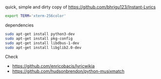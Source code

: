 quick, simple and dirty copy of https://github.com/bhrigu123/Instant-Lyrics

```bash
export TERM='xterm-256color'
```

dependencies
```bash
sudo apt-get install python3-dev
sudo apt-get install pkg-config
sudo apt-get install libdbus-1-dev
sudo apt-get install libglib2.0-dev
```

Check
* https://github.com/enricobacis/lyricwikia
* https://github.com/hudsonbrendon/python-musixmatch
